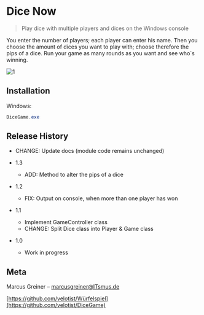 # Dice Now
> Play dice with multiple players and dices on the Windows console



You enter the number of players; each player can enter his name. Then you choose the amount of dices you want to play with; choose therefore the pips of a dice. Run your game as many rounds as you want and see who´s winning.

![1](Würfelspiel_Screenshot.jpg)



## Installation

Windows:

```csharp
DiceGame.exe
```



## Release History

* CHANGE: Update docs (module code remains unchanged)

* 1.3
    
    * ADD: Method to alter the pips of a dice
* 1.2
    
    * FIX: Output on console, when more than one player has won
* 1.1
    * Implement GameController class
    * CHANGE: Split Dice class into Player & Game class 
* 1.0
    
    * Work in progress
    
      

## Meta

Marcus Greiner –  marcusgreiner@ITsmus.de

[https://github.com/velotist/Würfelspiel](https://github.com/velotist/DiceGame)

